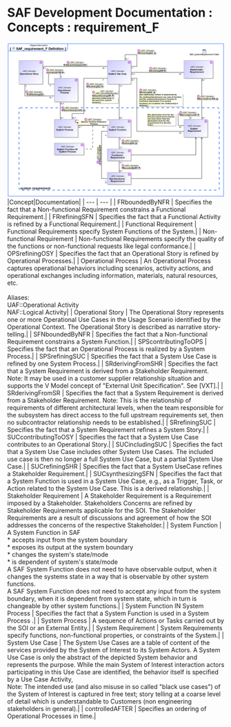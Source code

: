 # SAF Development Documentation : Concepts : requirement_F 
![SAF_requirement_F Definition.svg](./diagrams/SAF_requirement_F-Definition.svg)
|Concept|Documentation|
| --- | --- |
| FRboundedByNFR | Specifies the fact that a Non-functional Requirement constrains a Functional Requirement.|
| FRrefiningSFN | Specifies the fact that a Functional Activity is refined by a Functional Requirement.|
| Functional Requirement | Functional Requirements specify System Functions of the System.|
| Non-functional Requirement | Non-functional Requirements specify the quality of the functions or non-functional requests like legal conformance.|
| OPSrefiningOSY | Specifies the fact that an Operational Story is refined by Operational Processes.|
| Operational Process | An Operational Process captures operational behaviors including scenarios, activity actions, and operational exchanges including information, materials, natural resources, etc.<br><br>Aliases:<br>UAF::Operational Activity<br>NAF::Logical Activity|
| Operational Story | The Operational Story represents one or more Operational Use Cases in the Usage Scenario identified by the Operational Context. The Operational Story is described as narrative story-telling.|
| SFNboundedByNFR | Specifies the fact that a Non-functional Requirement constrains a System Function.|
| SPScontributingToOPS | Specifies the fact that an Operational Process is realized by a System Process.|
| SPSrefiningSUC | Specifies the fact that a System Use Case is refined by one System Process.|
| SRderivingFromSHR | Specifies the fact that a System Requirement is derived from a Stakeholder Requirement. Note: It may be used in a customer supplier relationship situation and supports the V Model concept of "External Unit Specification". See [VXT].|
| SRderivingFromSR | Specifies the fact that a System Requirement is derived from a Stakeholder Requirement. Note: This is the relationship of requirements of different architectural levels, when the team responsible for the subsystem has direct access to the full upstream requirements set, then no subcontractor relationship needs to be established.|
| SRrefiningSUC | Specifies the fact that a System Requirement refines a System Story.|
| SUCcontributingToOSY | Specifies the fact that a System Use Case contributes to an Operational Story.|
| SUCincludingSUC | Specifies the fact that a System Use Case includes other System Use Cases. The included use case is then no longer a full System Use Case, but a partial System Use Case.|
| SUCrefiningSHR | Specifies the fact that a System UseCase refines a Stakeholder Requirement.|
| SUCsynthesizingSFN | Specifies the fact that a System Function is used in a System Use Case, e.g., as a Trigger, Task, or Action related to the System Use Case. This is a derived relationship.|
| Stakeholder Requirement | A Stakeholder Requirement is a Requirement imposed by a Stakeholder. Stakeholders Concerns are refined by Stakeholder Requirements applicable for the SOI. The Stakeholder Requirements are a result of discussions and agreement of how the SOI addresses the concerns of the respective Stakeholder.|
| System Function | A System Function in SAF <br> * accepts input from the system boundary <br> * exposes its output at the system boundary<br> * changes the system's state/mode<br> * is dependent of system's state/mode<br>A SAF System Function does not need to have observable output, when it changes the systems state in a way that is observable by other system functions.<br>A SAF System Function does not need to accept any input from the system boundary, when it is dependent from system state, which in turn is changeable by other system functions.|
| System Function IN System Process | Specifies the fact that a System Function is used in a System Process .|
| System Process | A sequence of Actions or Tasks carried out by the SOI or an External Entity.|
| System Requirement | System Requirements specify functions, non-functional properties, or constraints of the System.|
| System Use Case | The System Use Cases are a table of content of the services provided by the System of Interest to its System Actors. A System Use Case is only the abstract of the depicted System behavior and represents the purpose. While the main System of Interest interaction actors participating in this Use Case are identified, the behavior itself is specified by a Use Case Activity, <br>Note: The intended use (and also misuse in so called "black use cases") of the System of Interest is captured in free text; story telling at a coarse level of detail which is understandable to Customers (non engineering stakeholders in general).|
| controlledAFTER | Specifies an ordering of Operational Processes in time.|

